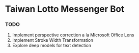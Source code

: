 # Taiwan Lotto Messenger Bot


### TODO
1. Implement perspective correction a la Microsoft Office Lens
2. Implement Stroke Width Transformation
3. Explore deep models for text detection
